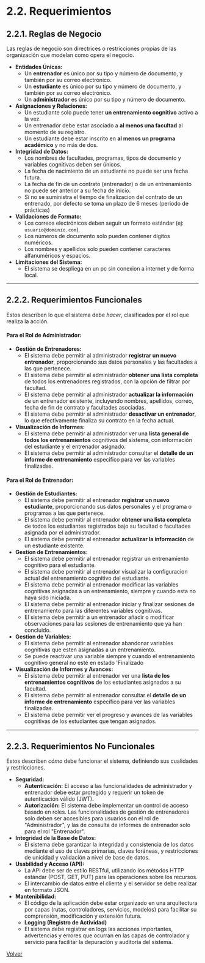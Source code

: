 # 2.2. Requerimientos

## **2.2.1. Reglas de Negocio**

Las reglas de negocio son directrices o restricciones propias de las organización que modelan como opera el negocio.

* **Entidades Únicas:**
    * Un **entrenador** es único por su tipo y número de documento, y también por su correo electrónico.
    * Un **estudiante** es único por su tipo y número de documento, y también por su correo electrónico.
    * Un **administrador** es único por su tipo y número de documento.
* **Asignaciones y Relaciones:**
    * Un estudiante solo puede tener **un entrenamiento cognitivo** activo a la vez.
    * Un entrenador debe estar asociado a **al menos una facultad** al momento de su registro.
    * Un estudiante debe estar inscrito en **al menos un programa académico** y no más de dos.
* **Integridad de Datos:**
    * Los nombres de facultades, programas, tipos de documento y variables cognitivas deben ser únicos.
    * La fecha de nacimiento de un estudiante no puede ser una fecha futura.
    * La fecha de fin de un contrato (entrenador) o de un entrenamiento no puede ser anterior a su fecha de inicio.
    * Si no se suministra el tiempo de finalizacion del contrato de un entrenado, por defecto se toma un plazo de 6 meses (periodo de prácticas)
* **Validaciones de Formato:**
    * Los correos electrónicos deben seguir un formato estándar (ej: `usuario@dominio.com`).
    * Los números de documento solo pueden contener dígitos numéricos.
    * Los nombres y apellidos solo pueden contener caracteres alfanuméricos y espacios.
* **Limitaciones del Sistema:**
    * El sistema se despliega en un pc sin conexion a internet y de forma local.

***

## **2.2.2. Requerimientos Funcionales**

Estos describen lo que el sistema debe *hacer*, clasificados por el rol que realiza la acción.

#### **Para el Rol de Administrador:**

* **Gestión de Entrenadores:**
    * El sistema debe permitir al administrador **registrar un nuevo entrenador**, proporcionando sus datos personales y las facultades a las que pertenece.
    * El sistema debe permitir al administrador **obtener una lista completa** de todos los entrenadores registrados, con la opción de filtrar por facultad.
    * El sistema debe permitir al administrador **actualizar la información** de un entrenador existente, incluyendo nombres, apellidos, correo, fecha de fin de contrato y facultades asociadas.
    * El sistema debe permitir al administrador **desactivar un entrenador**, lo que efectivamente finaliza su contrato en la fecha actual.
* **Visualización de Informes:**
    * El sistema debe permitir al administrador ver una **lista general de todos los entrenamientos** cognitivos del sistema, con información del estudiante y el entrenador asignado.
    * El sistema debe permitir al administrador consultar el **detalle de un informe de entrenamiento** específico para ver las variables finalizadas.

#### **Para el Rol de Entrenador:**

* **Gestión de Estudiantes:**
    * El sistema debe permitir al entrenador **registrar un nuevo estudiante**, proporcionando sus datos personales y el programa o programas a las que pertenece.
    * El sistema debe permitir al entrenador **obtener una lista completa** de todos los estudiantes registrados bajo su facultad o facultades asignada por el administrador.
    * El sistema debe permitir al entrenador **actualizar la información** de un estudiante existente.
* **Gestion de Entrenamientos:**
    * El sistema debe permitir al entrenador registrar un entrenamiento cognitivo para el estudiante.
    * El sistema debe permitir al entrenador visualizar la configuracion actual del entrenamiento cognitivo del estudiante.
    * El sistema debe permitir al entrenador modificar las variables cognitivas asignadas a un entrenamiento, siempre y cuando esta no haya sido iniciada.
    * El sistema debe permitir al entrenador iniciar y finalizar sesiones de entrenamiento para las diferentes variables cognitivas.
    * El sistema debe permitir a un entrenador añadir o modificar observaciones para las sesiones de entrenamiento que ya han concluido.
* **Gestion de Variables:**
    * El sistema debe permitir al entrenador abandonar variables cognitivas que esten asignadas a un entrenamiento.
    * Se puede reactivar una variable siempre y cuando el entrenamiento cognitivo general no esté en estado 'Finalizado
* **Visualización de Informes y Avances:**
    * El sistema debe permitir al entrenador ver una **lista de los entrenamientos cognitivos** de los estudiantes asignados a su facultad.
    * El sistema debe permitir al entrenador consultar el **detalle de un informe de entrenamiento** específico para ver las variables finalizadas.
    * El sistema debe permitir ver el progreso y avances de las variables cognitivas de los estudiantes que tengan asignados.
***

## **2.2.3. Requerimientos No Funcionales**

Estos describen *cómo* debe funcionar el sistema, definiendo sus cualidades y restricciones.

* **Seguridad:**
    * **Autenticación:** El acceso a las funcionalidades de administrador y entrenador debe estar protegido y requerir un token de autenticación válido (JWT).
    * **Autorización:** El sistema debe implementar un control de acceso basado en roles. Las funcionalidades de gestión de entrenadores solo deben ser accesibles para usuarios con el rol de "Administrador", y las de consulta de informes de entrenador solo para el rol "Entrenador".
* **Integridad de la Base de Datos:**
    * El sistema debe garantizar la integridad y consistencia de los datos mediante el uso de claves primarias, claves foráneas, y restricciones de unicidad y validación a nivel de base de datos.
* **Usabilidad y Acceso (API):**
    * La API debe ser de estilo RESTful, utilizando los métodos HTTP estándar (POST, GET, PUT) para las operaciones sobre los recursos.
    * El intercambio de datos entre el cliente y el servidor se debe realizar en formato JSON.
* **Mantenibilidad:**
    * El código de la aplicación debe estar organizado en una arquitectura por capas (rutas, controladores, servicios, modelos) para facilitar su comprensión, modificación y extensión futura.
    * **Logging (Registro de Actividad)**
    * El sistema debe registrar en logs las acciones importantes, advertencias y errores que ocurran en las capas de controlador y servicio para facilitar la depuración y auditoría del sistema.

[Volver](https://github.com/federico1605/Documentacion_Cognicare/tree/main)

